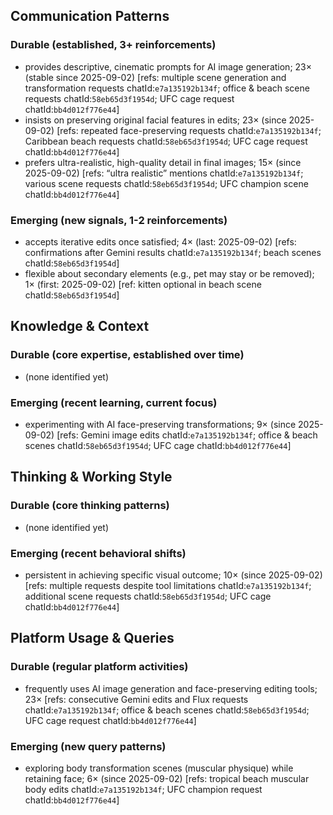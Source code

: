## Communication Patterns
### Durable (established, 3+ reinforcements)
- provides descriptive, cinematic prompts for AI image generation; 23× (stable since 2025-09-02) [refs: multiple scene generation and transformation requests chatId:`e7a135192b134f`; office & beach scene requests chatId:`58eb65d3f1954d`; UFC cage request chatId:`bb4d012f776e44`]
- insists on preserving original facial features in edits; 23× (since 2025-09-02) [refs: repeated face-preserving requests chatId:`e7a135192b134f`; Caribbean beach requests chatId:`58eb65d3f1954d`; UFC cage request chatId:`bb4d012f776e44`]
- prefers ultra-realistic, high-quality detail in final images; 15× (since 2025-09-02) [refs: “ultra realistic” mentions chatId:`e7a135192b134f`; various scene requests chatId:`58eb65d3f1954d`; UFC champion scene chatId:`bb4d012f776e44`]

### Emerging (new signals, 1-2 reinforcements)
- accepts iterative edits once satisfied; 4× (last: 2025-09-02) [refs: confirmations after Gemini results chatId:`e7a135192b134f`; beach scenes chatId:`58eb65d3f1954d`]
- flexible about secondary elements (e.g., pet may stay or be removed); 1× (first: 2025-09-02) [ref: kitten optional in beach scene chatId:`58eb65d3f1954d`]

## Knowledge & Context
### Durable (core expertise, established over time)
- (none identified yet)

### Emerging (recent learning, current focus)
- experimenting with AI face-preserving transformations; 9× (since 2025-09-02) [refs: Gemini image edits chatId:`e7a135192b134f`; office & beach scenes chatId:`58eb65d3f1954d`; UFC cage chatId:`bb4d012f776e44`]

## Thinking & Working Style
### Durable (core thinking patterns)
- (none identified yet)

### Emerging (recent behavioral shifts)
- persistent in achieving specific visual outcome; 10× (since 2025-09-02) [refs: multiple requests despite tool limitations chatId:`e7a135192b134f`; additional scene requests chatId:`58eb65d3f1954d`; UFC cage chatId:`bb4d012f776e44`]

## Platform Usage & Queries
### Durable (regular platform activities)
- frequently uses AI image generation and face-preserving editing tools; 23× [refs: consecutive Gemini edits and Flux requests chatId:`e7a135192b134f`; office & beach scenes chatId:`58eb65d3f1954d`; UFC cage request chatId:`bb4d012f776e44`]

### Emerging (new query patterns)
- exploring body transformation scenes (muscular physique) while retaining face; 6× (since 2025-09-02) [refs: tropical beach muscular body edits chatId:`e7a135192b134f`; UFC champion request chatId:`bb4d012f776e44`]